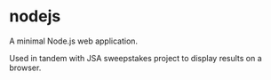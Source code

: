 # nodejs
A minimal Node.js web application.

Used in tandem with JSA sweepstakes project to display results on a browser. 
